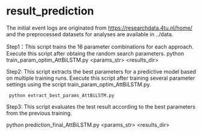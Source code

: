 # result_prediction
The initial event logs are originated from https://researchdata.4tu.nl/home/ and the preprocessed datasets for analyses are available in ../data.

Step1：This script trains the 16 parameter combinations for each approach. Execute this script after obtaing the random search parameters.
     python train_param_optim_AttBiLSTM.py <dataset> <method> <classifier> <params_str> <results_dir>

Step2: This script extracts the best parameters for a predictive model based on multiple training runs. 
      Execute this script after training several parameter settings using the script train_param_optim_AttBiLSTM.py.

     python extract_best_params_AttBiLSTM.py

Step3: This script evaluates the test result according to the best parameters from the previous training. 

   python prediction_final_AttBiLSTM.py <dataset> <method> <classifier> <params_str> <results_dir>